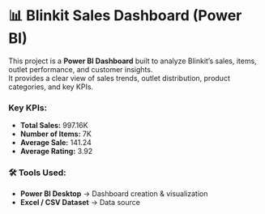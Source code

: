 # 📊 Blinkit Sales Dashboard (Power BI)

This project is a **Power BI Dashboard** built to analyze Blinkit’s sales, items, outlet performance, and customer insights.  
It provides a clear view of sales trends, outlet distribution, product categories, and key KPIs.

### Key KPIs:
- **Total Sales:** 997.16K  
- **Number of Items:** 7K  
- **Average Sale:** 141.24  
- **Average Rating:** 3.92

### 🛠️ Tools Used:
- **Power BI Desktop** → Dashboard creation & visualization  
- **Excel / CSV Dataset** → Data source  

